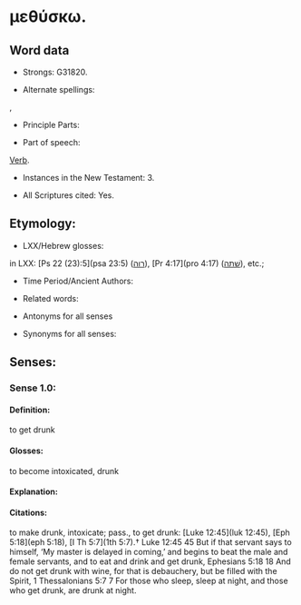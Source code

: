 # μεθύσκω.

<!-- Status: S2=NeedsReview -->
<!-- Lexica used for edits: BDAG, FFM, LN, A-S -->

## Word data

* Strongs: G31820.

* Alternate spellings:

,

* Principle Parts: 

* Part of speech: 

[Verb](http://ugg.readthedocs.io/en/latest/verb.html).

* Instances in the New Testament: 3.

* All Scriptures cited: Yes.

## Etymology: 

* LXX/Hebrew glosses: 

in LXX: [Ps 22 (23):5](psa 23:5) ([רוה](//en-uhl/H7301)), [Pr 4:17](pro 4:17) ([שׁתה](//en-uhl/H8354)), etc.;

* Time Period/Ancient Authors: 

* Related words: 

* Antonyms for all senses

* Synonyms for all senses: 

## Senses: 

### Sense  1.0: 

#### Definition: 

to get drunk

#### Glosses: 

to become intoxicated, drunk

#### Explanation: 


#### Citations: 

to make drunk, intoxicate; pass., to get drunk: [Luke 12:45](luk 12:45), [Eph 5:18](eph 5:18), [I Th 5:7](1th 5:7).†
Luke 12:45
45 But if that servant says to himself, ‘My master is delayed in coming,’ and begins to beat the male and female servants, and to eat and drink and get drunk,
Ephesians 5:18
18 And do not get drunk with wine, for that is debauchery, but be filled with the Spirit,
1 Thessalonians 5:7
7 For those who sleep, sleep at night, and those who get drunk, are drunk at night.


